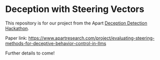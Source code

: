 # Deception with Steering Vectors
This repository is for our project from the Apart [Deception Detection Hackathon](https://www.apartresearch.com/event/deception). 

Paper link: https://www.apartresearch.com/project/evaluating-steering-methods-for-deceptive-behavior-control-in-llms

Further details to come!

